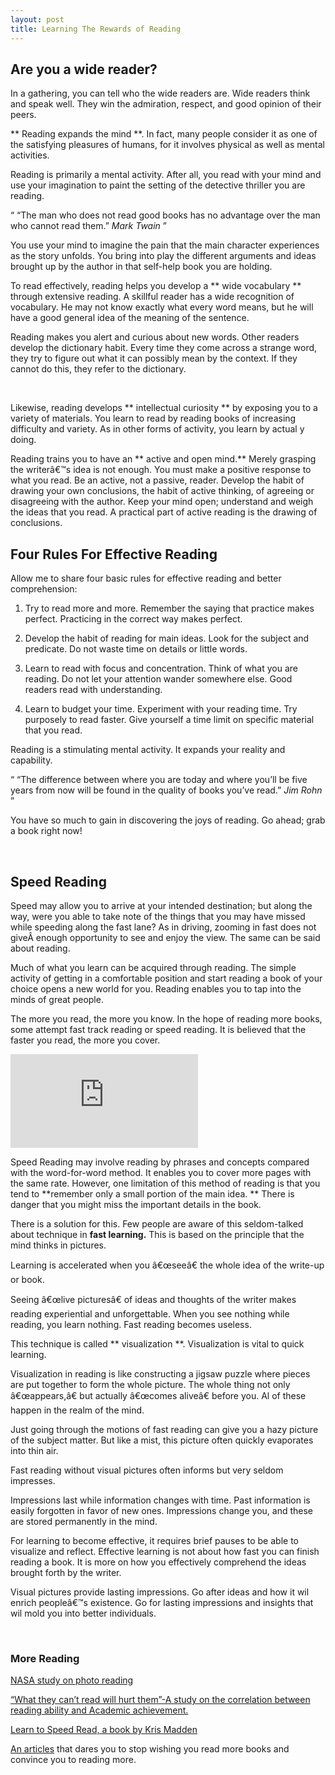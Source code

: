 ```yaml
---
layout: post
title: Learning The Rewards of Reading
---
```


## Are you a wide reader? 

In a gathering, you can tell who the wide readers are. Wide readers think and speak well. They win the admiration, respect, and good opinion of their peers.

** Reading expands the mind **. In fact, many people consider it as one of the satisfying pleasures of humans, for it involves physical as well as mental activities.

Reading is primarily a mental activity. After all, you read with your mind and use your imagination to paint the setting of the detective thriller you are reading.

<q> &#8220;The man who does not read good books has no advantage over the man who cannot read them.&#8221; <cite> Mark Twain </cite> </q>

You use your mind to imagine the pain that the main character experiences as the story unfolds. You bring into play the different arguments and ideas brought up by the author in that self-help book you are holding.

To read effectively, reading helps you develop a ** wide vocabulary ** through extensive reading. A skillful reader has a wide recognition of vocabulary. He may not know exactly what every word means, but he will have a good general idea of the meaning of the sentence.

Reading makes you alert and curious about new words. Other readers develop the dictionary habit. Every time they come across a strange word, they try to figure out what it can possibly mean by the context. If they cannot do this, they refer to the dictionary.

&nbsp;

Likewise, reading develops ** intellectual curiosity ** by exposing you to a variety of materials. You learn to read by reading books of increasing difficulty and variety. As in other forms of activity, you learn by actual y doing.

Reading trains you to have an ** active and open mind.** Merely grasping the writerâ€™s idea is not enough. You must make a positive response to what you read. Be an active, not a passive, reader. Develop the habit of drawing your own conclusions, the habit of active thinking, of agreeing or disagreeing with the author. Keep your mind open; understand and weigh the ideas that you read. A practical part of active reading is the drawing of conclusions.

## Four Rules For Effective Reading

Allow me to share four basic rules for effective reading and better comprehension:

1) Try to read more and more. Remember the saying that practice makes perfect. Practicing in the correct way makes perfect.

2) Develop the habit of reading for main ideas. Look for the subject and predicate. Do not waste time on details or little words.

3) Learn to read with focus and concentration. Think of what you are reading. Do not let your attention wander somewhere else. Good readers read with understanding.

4) Learn to budget your time. Experiment with your reading time. Try purposely to read faster. Give yourself a time limit on specific material that you read.

Reading is a stimulating mental activity. It expands your reality and capability.

<q> &#8220;The difference between where you are today and where you&#8217;ll be five years from now will be found in the quality of books you&#8217;ve read.&#8221; <cite> Jim Rohn </cite> </q>

You have so much to gain in discovering the joys of reading. Go ahead; grab a book right now!

&nbsp;

## Speed Reading

Speed may allow you to arrive at your intended destination; but along the way, were you able to take note of the things that you may have missed while speeding along the fast lane? As in driving, zooming in fast does not giveÂ enough opportunity to see and enjoy the view. The same can be said about reading. 

Much of what you learn can be acquired through reading. The simple activity of getting in a comfortable position and start reading a book of your choice opens a new world for you. Reading enables you to tap into the minds of great people.

The more you read, the more you know. In the hope of reading more books, some attempt fast track reading or speed reading. It is believed that the faster you read, the more you cover.

![Girl Reading in Subway ][1]

Speed Reading may involve reading by phrases and concepts compared with the word-for-word method. It enables you to cover more pages with the same rate. However, one limitation of this method of reading is that you tend to **remember only a small portion of the main idea. ** There is danger that you might miss the important details in the book.

There is a solution for this. Few people are aware of this seldom-talked about technique in **fast learning.** This is based on the principle that the mind thinks in pictures.

Learning is accelerated when you â€œseeâ€ the whole idea of the write-up or book.

Seeing â€œlive picturesâ€ of ideas and thoughts of the writer makes reading experiential and unforgettable. When you see nothing while reading, you learn nothing. Fast reading becomes useless.

This technique is called ** visualization **. Visualization is vital to quick learning.

Visualization in reading is like constructing a jigsaw puzzle where pieces are put together to form the whole picture. The whole thing not only â€œappears,â€ but actually â€œcomes aliveâ€ before you. Al of these happen in the realm of the mind.

Just going through the motions of fast reading can give you a hazy picture of the subject matter. But like a mist, this picture often quickly evaporates into thin air.

Fast reading without visual pictures often informs but very seldom impresses.

Impressions last while information changes with time. Past information is easily forgotten in favor of new ones. Impressions change you, and these are stored permanently in the mind.

For learning to become effective, it requires brief pauses to be able to visualize and reflect. Effective learning is not about how fast you can finish reading a book. It is more on how you effectively comprehend the ideas brought forth by the writer.

Visual pictures provide lasting impressions. Go after ideas and how it wil enrich peopleâ€™s existence. Go for lasting impressions and insights that wil mold you into better individuals.

&nbsp;

### More Reading


  
[NASA study on photo reading][2]
  
 
[&#8220;What they can&#8217;t read will hurt them&#8221;-A study on the correlation between reading ability and Academic achievement.][2]
  
[Learn to Speed Read, a book by Kris Madden][3]
  
[An articles][4] that dares you to stop wishing you read more books and convince you to reading more.



 [1]: http://ntrs.nasa.gov/archive/nasa/casi.ntrs.nasa.gov/20000011599_2000009345.pdf
 [2]: http://www.innovation.ukzn.ac.za/InnovationPdfs/No21pp33-41Pretorius.pdf
 [3]: http://www.krismadden.com/learn-to-speed-read-book/
 [4]: http://tumbledesign.com/read-more/
